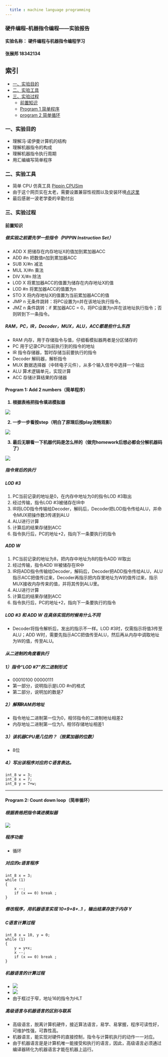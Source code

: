 ```yaml
---
  title : machine language programming
---
```


### 硬件编程–机器指令编程——实验报告

#### 实验名称： 硬件编程与机器指令编程学习
#### 张展邦 18342134

## 索引 ##
* [一、实验目的](#1)
* [二、实验工具](#2)
* [三、实验过程](#3)
	* [前置知识](#4) 
	* [Program 1 简单程序](#5)
	* [program 2 简单循环](#6)

<h3 id="1"> 一、实验目的 </h3>

- 理解冯·诺伊曼计算机的结构
- 理解机器指令的构成
- 理解机器指令执行周期
- 用汇编编写简单程序

<h3 id="2"> 二、实验工具 </h3>

- 简单 CPU 仿真工具 [Pippin CPUSim](http://www.science.smith.edu/~jcardell/Courses/CSC103/CPUsim/cpusim.html)
- 由于这个网页实在太老，需要设置兼容性视图以及安装环境[点这里](https://ks0508.github.io/SE-project/QA1/jre.zip)
- 最后感谢一波老学委的辛勤付出

<h3 id="3"> 三、实验过程 </h3>

<h4 id="4"> 前置知识 </h4>

##### 做实验之前要先学一些指令（PIPPIN Instruction Set）

- ADD X 把储存在内存地址X的值加到累加器ACC
- ADD #n 把数值n加到累加器ACC
- SUB X/#n 减法
- MUL X/#n 乘法
- DIV X/#n 除法
- LOD X 将累加器ACC的值置为储存在内存地址X的值
- LOD #n 将累加器ACC的值置为n
- STO X 将内存地址X的值置为当前累加器ACC的值
- JMP n 无条件跳转：将PC设置为n并在该地址执行指令。
- JMZ n	 条件跳转：if 累加器ACC = 0，将PC设置为n并在该地址执行指令；否则转到下一条指令。

##### RAM，PC，IR，Decoder，MUX，ALU，ACC都是些什么东西

- RAM 内存，用于存储指令与值，仔细看模拟器两者是分区储存的
- PC 用于记录CPU当前执行到的指令的地址
- IR 指令存储器，暂时存储当前要执行的指令
- Decoder 解码器，解析指令
- MUX 数据选择器（中转电子元件），从多个输入信号中选择一个输出
- ALU 算术逻辑单元，实现计算
- ACC 存储计算结果的存储器

<h4 id = "5" > Program 1:  Add 2 numbers（简单程序）<h4>

1. 根据表格把指令填进模拟器

![]( https://github.com/zhangzhanbang/homework/raw/gh-pages/images/machine%20code/program1/p1.png)

2. 一步一步看按step（明白了原理后按play流畅观影）

![](https://github.com/zhangzhanbang/homework/raw/gh-pages/images/machine%20code/program1/p2.png)

3. 最后无聊看一下机器代码是怎么样的（做完homework后想必都会分解机器码了）

![](https://github.com/zhangzhanbang/homework/raw/gh-pages/images/machine%20code/program1/p3.png)

##### 指令背后的执行

##### LOD #3

1. PC当前记录的地址是0，在内存中地址为0的指令LOD #3取出
2. 经过传输，指令LOD #3被储存在IR中
3. IR将LOD指令传输给Decoder，解码后，Decoder把LOD指令传给ALU，并命令MUX把操作数3传递到ALU
4. ALU进行计算
5. 计算后的结果存储到ACC
6. 指令执行后，PC的地址+2，指向下一条要执行的指令

##### ADD W

1. PC当前记录的地址为8，把内存中地址为8的指令ADD W取出
2. 经过传输，指令ADD W被储存在IR中
3. IR将ADD指令传输给Decoder，解码后，Decoder把ADD指令传给ALU，ALU指示ACC把值传过来，Decoder再指示把内存里地址为W的值传过来，指示MUX接收内存传来的值，并将其传到ALU里。
4. ALU进行计算
5. 计算后的结果存储到ACC
6. 指令执行后，PC的地址+2，指向下一条要执行的指令

##### LOD #3 和 ADD W 在具体实现的时候有什么不同

- Decoder将指令解析后，发出的指示不一样。LOD #3时，仅需指示将值3传至ALU；ADD W时，需要先指示ACC把值传至ALU，然后再从内存中调取地址为W的值，传至ALU。

##### 从二进制的角度看执行

##### 1）指令“LOD #7”的二进制形式

- 00010100 00000111
- 第一部分，说明指示是LOD #n的格式
- 第二部分，说明加的数是7

##### 2）解释RAM的地址

- 指令地址二进制第一位为0，相邻指令的二进制地址相差2
- 内存地址二进制第一位为1，相邻存储地址相差1

##### 3）该机器CPU是几位的？（按累加器的位数）

- 8位

##### 4）写出该程序对应的 C语言表达。

	int_8 w = 3;
	int_8 x = 7;
	int_8 y = 7+w;

- - - 

<h4 id = "6"> Program 2:  Count down loop（简单循环）<h4>

##### 根据表格把指令填进模拟器

![](https://github.com/zhangzhanbang/homework/raw/gh-pages/images/machine%20code/program2/p2-1.png)

##### 程序功能

- 循环

##### 对应的c语言程序

	int_8 x = 3;
	while (1)
	{
		x --;
		if (x == 0) break ;
	}
	
##### 修改程序，用机器语言实现 10+9+8+..1 ，输出结果存放于内存 Y

##### C语言计算过程

	int_8 x = 10, y = 0;
	while (1)
	{
		y = y+x;
		x --;
		if (x == 0) break ;
	}
##### 机器语言的计算过程

- ![](https://github.com/zhangzhanbang/homework/raw/gh-pages/images/machine%20code/program2/p2-2.png)
- ![](https://github.com/zhangzhanbang/homework/raw/gh-pages/images/machine%20code/program2/p2-3.png)
- 由于框过于窄，地址16的指令为HLT

##### 高级语言与机器语言的区别与联系

- 高级语言，脱离计算机硬件，接近算法语言，易学、易掌握，程序可读性好，可维护性强，可靠性高。
- 机器语言，能实现对硬件的直接控制，指令与计算机执行的动作一一对应。
- 由于机器语言是是计算机唯一能接受和执行的语言，因此，高级语言必须通过编译器转化为机器语言才能在机器上运行。
